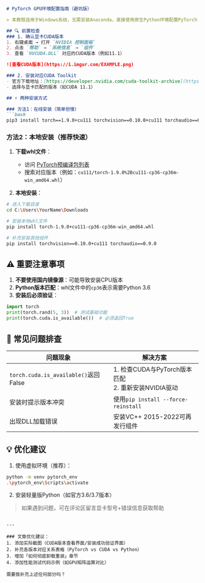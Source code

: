 ```markdown
# PyTorch GPU环境配置指南（避坑版）

> 本教程适用于Windows系统，无需安装Anaconda，直接使用原生Python环境配置PyTorch GPU版

## 🔍 前置检查
### 1. 确认显卡CUDA版本
1. 右键桌面 → 打开 `NVIDIA 控制面板`
2. 点击 `帮助` → `系统信息` → `组件`
3. 查看 `NVCUDA.DLL` 对应的CUDA版本（例如11.1）

![查看CUDA版本](https://i.imgur.com/EXAMPLE.png)

### 2. 安装对应CUDA Toolkit
- 官方下载地址：[https://developer.nvidia.com/cuda-toolkit-archive](https://developer.nvidia.com/cuda-toolkit-archive)
- 选择与显卡匹配的版本（如CUDA 11.1）

## ⚡ 两种安装方式

### 方法1：在线安装（简单但慢）
```bash
pip3 install torch==1.9.0+cu111 torchvision==0.10.0+cu111 torchaudio==0.9.0 -f https://download.pytorch.org/whl/torch_stable.html
```

### 方法2：本地安装（推荐快速）
1. **下载whl文件**：
   - 访问 [PyTorch预编译包列表](https://download.pytorch.org/whl/torch_stable.html)
   - 搜索对应版本（例如：`cu111/torch-1.9.0%2Bcu111-cp36-cp36m-win_amd64.whl`）

2. **本地安装**：
```bash
# 进入下载目录
cd C:\Users\YourName\Downloads

# 安装本地whl文件
pip install torch-1.9.0+cu111-cp36-cp36m-win_amd64.whl

# 补充安装其他组件
pip install torchvision==0.10.0+cu111 torchaudio==0.9.0
```

## ⚠️ 重要注意事项
1. **不要使用国内镜像源**：可能导致安装CPU版本
2. **Python版本匹配**：whl文件中的`cp36`表示需要Python 3.6
3. **安装后必须验证**：

```python
import torch
print(torch.rand(5, 3))  # 测试基础功能
print(torch.cuda.is_available())  # 必须返回True
```

## 🐞 常见问题排查
| 问题现象 | 解决方案 |
|---------|----------|
| `torch.cuda.is_available()`返回False | 1. 检查CUDA与PyTorch版本匹配<br>2. 重新安装NVIDIA驱动 |
| 安装时提示版本冲突 | 使用`pip install --force-reinstall` |
| 出现DLL加载错误 | 安装VC++ 2015-2022可再发行组件 |

## 💡 优化建议
1. 使用虚拟环境（推荐）：
```bash
python -m venv pytorch_env
.\pytorch_env\Scripts\activate
```
2. 安装轻量版Python（如官方3.6/3.7版本）

> 如果遇到问题，可在评论区留言显卡型号+错误信息获取帮助
```

---

### 文章优化建议：
1. 添加实际截图（CUDA版本查看界面/安装成功验证界面）
2. 补充各版本对应关系表格（PyTorch vs CUDA vs Python）
3. 增加「如何彻底卸载重装」章节
4. 添加性能测试代码示例（如GPU矩阵运算对比）

需要我补充上述任何部分吗？